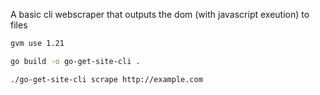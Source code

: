 A basic cli webscraper that outputs the dom (with javascript exeution) to files

```bash
gvm use 1.21

go build -o go-get-site-cli .

./go-get-site-cli scrape http://example.com

```
